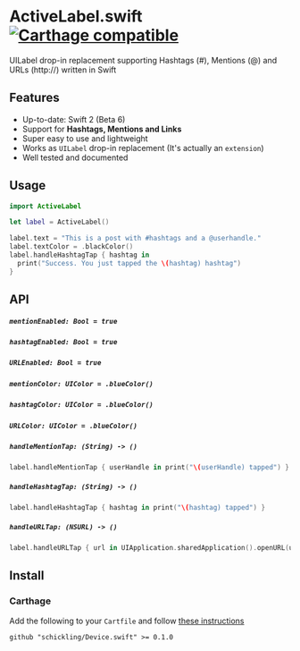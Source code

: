 # ActiveLabel.swift [![Carthage compatible](https://img.shields.io/badge/Carthage-compatible-4BC51D.svg?style=flat)](https://github.com/Carthage/Carthage)

UILabel drop-in replacement supporting Hashtags (#), Mentions (@) and URLs (http://) written in Swift

## Features

* Up-to-date: Swift 2 (Beta 6)
* Support for **Hashtags, Mentions and Links**
* Super easy to use and lightweight
* Works as `UILabel` drop-in replacement (It's actually an `extension`)
* Well tested and documented

## Usage

```swift
import ActiveLabel

let label = ActiveLabel()

label.text = "This is a post with #hashtags and a @userhandle."
label.textColor = .blackColor()
label.handleHashtagTap { hashtag in
  print("Success. You just tapped the \(hashtag) hashtag")
}
```

## API

##### `mentionEnabled: Bool = true`
##### `hashtagEnabled: Bool = true`
##### `URLEnabled: Bool = true`
##### `mentionColor: UIColor = .blueColor()`
##### `hashtagColor: UIColor = .blueColor()`
##### `URLColor: UIColor = .blueColor()`

##### `handleMentionTap: (String) -> ()`

```swift
label.handleMentionTap { userHandle in print("\(userHandle) tapped") }
```

##### `handleHashtagTap: (String) -> ()`

```swift
label.handleHashtagTap { hashtag in print("\(hashtag) tapped") }
```

##### `handleURLTap: (NSURL) -> ()`

```swift
label.handleURLTap { url in UIApplication.sharedApplication().openURL(url) }
```

## Install

### Carthage

Add the following to your `Cartfile` and follow [these instructions](https://github.com/Carthage/Carthage#adding-frameworks-to-an-application)

```
github "schickling/Device.swift" >= 0.1.0
```
